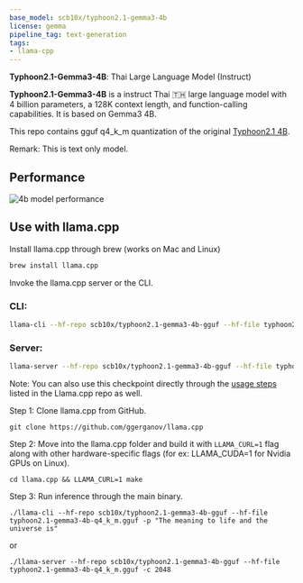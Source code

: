 ```yaml
---
base_model: scb10x/typhoon2.1-gemma3-4b
license: gemma
pipeline_tag: text-generation
tags:
- llama-cpp
---
```


**Typhoon2.1-Gemma3-4B**: Thai Large Language Model (Instruct)

**Typhoon2.1-Gemma3-4B** is a instruct Thai 🇹🇭 large language model with 4 billion parameters, a 128K context length, and function-calling capabilities. It is based on Gemma3 4B.

This repo contains gguf q4_k_m quantization of the original [Typhoon2.1 4B](https://huggingface.co/scb10x/typhoon2.1-gemma3-4b).

Remark: This is text only model.

## **Performance**

![4b model performance](https://storage.googleapis.com/typhoon-public/assets/typhoon-21/performance4b_table.png)


## Use with llama.cpp
Install llama.cpp through brew (works on Mac and Linux)

```bash
brew install llama.cpp

```
Invoke the llama.cpp server or the CLI.

### CLI:
```bash
llama-cli --hf-repo scb10x/typhoon2.1-gemma3-4b-gguf --hf-file typhoon2.1-gemma3-4b-q4_k_m.gguf -p "The meaning to life and the universe is"
```

### Server:
```bash
llama-server --hf-repo scb10x/typhoon2.1-gemma3-4b-gguf --hf-file typhoon2.1-gemma3-4b-q4_k_m.gguf -c 2048
```

Note: You can also use this checkpoint directly through the [usage steps](https://github.com/ggerganov/llama.cpp?tab=readme-ov-file#usage) listed in the Llama.cpp repo as well.

Step 1: Clone llama.cpp from GitHub.
```
git clone https://github.com/ggerganov/llama.cpp
```

Step 2: Move into the llama.cpp folder and build it with `LLAMA_CURL=1` flag along with other hardware-specific flags (for ex: LLAMA_CUDA=1 for Nvidia GPUs on Linux).
```
cd llama.cpp && LLAMA_CURL=1 make
```

Step 3: Run inference through the main binary.
```
./llama-cli --hf-repo scb10x/typhoon2.1-gemma3-4b-gguf --hf-file typhoon2.1-gemma3-4b-q4_k_m.gguf -p "The meaning to life and the universe is"
```
or 
```
./llama-server --hf-repo scb10x/typhoon2.1-gemma3-4b-gguf --hf-file typhoon2.1-gemma3-4b-q4_k_m.gguf -c 2048
```
